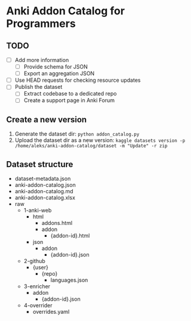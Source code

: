 # Anki Addon Catalog for Programmers

## TODO
- [ ] Add more information
    - [ ] Provide schema for JSON
    - [ ] Export an aggregation JSON
- [ ] Use HEAD requests for checking resource updates
- [ ] Publish the dataset
    - [ ] Extract codebase to a dedicated repo
    - [ ] Create a support page in Anki Forum

## Create a new version
1. Generate the dataset dir: `python addon_catalog.py`
2. Upload the dataset dir as a new version:
   `kaggle datasets version -p /home/aleks/anki-addon-catalog/dataset -m "Update" -r zip`

## Dataset structure
- dataset-metadata.json
- anki-addon-catalog.json
- anki-addon-catalog.md
- anki-addon-catalog.xlsx
- raw
    - 1-anki-web
        - html
            - addons.html
            - addon
                - {addon-id}.html
        - json
            - addon
                - {addon-id}.json
    - 2-github
        - {user}
            - {repo}
                - languages.json
    - 3-enricher
        - addon
            - {addon-id}.json
    - 4-overrider
        - overrides.yaml